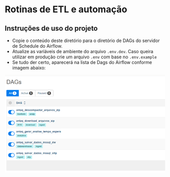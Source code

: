# Rotinas de ETL e automação

## Instruções de uso do projeto
* Copie o conteúdo deste diretório para o diretório de DAGs do servidor de Schedule do Airflow.
* Atualize as varíáveis de ambiente do arquivo <code>.env.dev</code>. Caso queira utilizar em produção crie um arquivo 
<code>.env</code> com base no <code>.env.example</code>
* Se tudo der certo, aparecerá na lista de Dags do Airflow conforme imagem abaixo:

![img.png](img.png)